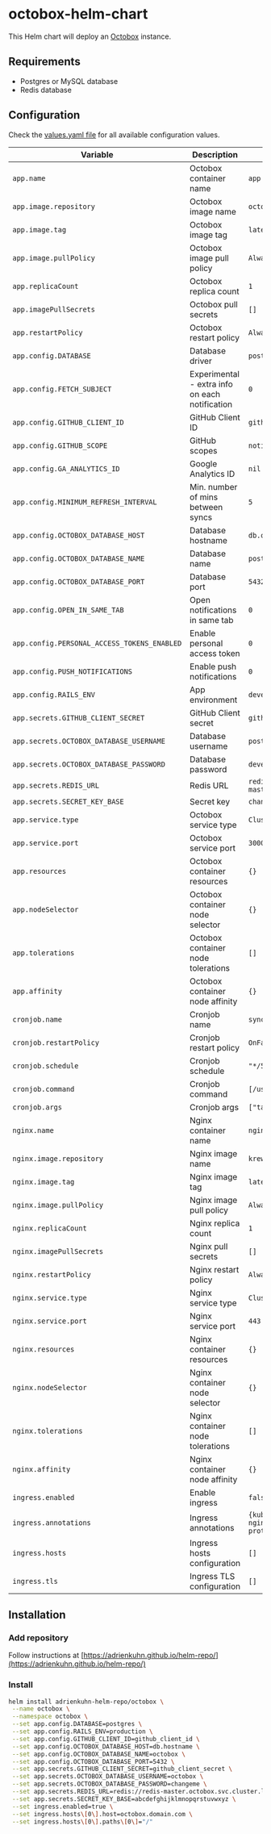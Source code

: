 # octobox-helm-chart

This Helm chart will deploy an [Octobox](https://github.com/octobox/octobox) instance.

## Requirements

* Postgres or MySQL database
* Redis database

## Configuration

Check the [values.yaml file](values.yaml) for all available configuration values.

| Variable                                    | Description                                    | Default                                          |
|---------------------------------------------|------------------------------------------------|--------------------------------------------------|
| `app.name`                                  | Octobox container name                         | `app`                                            |
| `app.image.repository`                      | Octobox image name                             | `octoboxio/octobox`                              |
| `app.image.tag`                             | Octobox image tag                              | `latest`                                         |
| `app.image.pullPolicy`                      | Octobox image pull policy                      | `Always`                                         |
| `app.replicaCount`                          | Octobox replica count                          | `1`                                              |
| `app.imagePullSecrets`                      | Octobox pull secrets                           | `[]`                                             |
| `app.restartPolicy`                         | Octobox restart policy                         | `Always`                                         |
| `app.config.DATABASE`                       | Database driver                                | `postgres`                                       |
| `app.config.FETCH_SUBJECT`                  | Experimental - extra info on each notification | `0`                                              |
| `app.config.GITHUB_CLIENT_ID`               | GitHub Client ID                               | `github_client_id`                               |
| `app.config.GITHUB_SCOPE`                   | GitHub scopes                                  | `notifications`                                  |
| `app.config.GA_ANALYTICS_ID`                | Google Analytics ID                            | `nil`                                            |
| `app.config.MINIMUM_REFRESH_INTERVAL`       | Min. number of mins between syncs              | `5`                                              |
| `app.config.OCTOBOX_DATABASE_HOST`          | Database hostname                              | `db.octobox.svc.cluster.local`                   |
| `app.config.OCTOBOX_DATABASE_NAME`          | Database name                                  | `postgres`                                       |
| `app.config.OCTOBOX_DATABASE_PORT`          | Database port                                  | `5432`                                           |
| `app.config.OPEN_IN_SAME_TAB`               | Open notifications in same tab                 | `0`                                              |
| `app.config.PERSONAL_ACCESS_TOKENS_ENABLED` | Enable personal access token                   | `0`                                              |
| `app.config.PUSH_NOTIFICATIONS`             | Enable push notifications                      | `0`                                              |
| `app.config.RAILS_ENV`                      | App environment                                | `development`                                    |
| `app.secrets.GITHUB_CLIENT_SECRET`          | GitHub Client secret                           | `github_client_secret`                           |
| `app.secrets.OCTOBOX_DATABASE_USERNAME`     | Database username                              | `postgres`                                       |
| `app.secrets.OCTOBOX_DATABASE_PASSWORD`     | Database password                              | `development`                                    |
| `app.secrets.REDIS_URL`                     | Redis URL                                      | `redis://redis-master.octobox.svc.cluster.local` |
| `app.secrets.SECRET_KEY_BASE`               | Secret key                                     | `changeme`                                       |
| `app.service.type`                          | Octobox service type                           | `ClusterIP`                                      |
| `app.service.port`                          | Octobox service port                           | `3000`                                           |
| `app.resources`                             | Octobox container resources                    | `{}`                                             |
| `app.nodeSelector`                          | Octobox container node selector                | `{}`                                             |
| `app.tolerations`                           | Octobox container node tolerations             | `[]`                                             |
| `app.affinity`                              | Octobox container node affinity                | `{}`                                             |
| `cronjob.name`                              | Cronjob name                                   | `sync-notifications`                             |
| `cronjob.restartPolicy`                     | Cronjob restart policy                         | `OnFailure`                                      |
| `cronjob.schedule`                          | Cronjob schedule                               | `"*/5 * * * *"`                                  |
| `cronjob.command`                           | Cronjob command                                | `[/usr/local/bin/rake]`                          |
| `cronjob.args`                              | Cronjob args                                   | `["tasks:sync_notifications"]`                   |
| `nginx.name`                                | Nginx container name                           | `nginx`                                          |
| `nginx.image.repository`                    | Nginx image name                               | `krewh/hardened-nginx`                           |
| `nginx.image.tag`                           | Nginx image tag                                | `latest`                                         |
| `nginx.image.pullPolicy`                    | Nginx image pull policy                        | `Always`                                         |
| `nginx.replicaCount`                        | Nginx replica count                            | `1`                                              |
| `nginx.imagePullSecrets`                    | Nginx pull secrets                             | `[]`                                             |
| `nginx.restartPolicy`                       | Nginx restart policy                           | `Always`                                         |
| `nginx.service.type`                        | Nginx service type                             | `ClusterIP`                                      |
| `nginx.service.port`                        | Nginx service port                             | `443`                                            |
| `nginx.resources`                           | Nginx container resources                      | `{}`                                             |
| `nginx.nodeSelector`                        | Nginx container node selector                  | `{}`                                             |
| `nginx.tolerations`                         | Nginx container node tolerations               | `[]`                                             |
| `nginx.affinity`                            | Nginx container node affinity                  | `{}`                                             |
| `ingress.enabled`                           | Enable ingress                                 | `false`                                          |
| `ingress.annotations`                       | Ingress annotations                            | `{kubernetes.io/ingress.class: nginx, nginx.ingress.kubernetes.io/backend-protocol: "HTTPS"}` |
| `ingress.hosts`                             | Ingress hosts configuration                    | `[]`                                             |
| `ingress.tls`                               | Ingress TLS configuration                      | `[]`                                             |

## Installation

### Add repository

Follow instructions at [https://adrienkuhn.github.io/helm-repo/](https://adrienkuhn.github.io/helm-repo/)

### Install

```bash
helm install adrienkuhn-helm-repo/octobox \
 --name octobox \
 --namespace octobox \
 --set app.config.DATABASE=postgres \
 --set app.config.RAILS_ENV=production \
 --set app.config.GITHUB_CLIENT_ID=github_client_id \
 --set app.config.OCTOBOX_DATABASE_HOST=db.hostname \
 --set app.config.OCTOBOX_DATABASE_NAME=octobox \
 --set app.config.OCTOBOX_DATABASE_PORT=5432 \
 --set app.secrets.GITHUB_CLIENT_SECRET=github_client_secret \
 --set app.secrets.OCTOBOX_DATABASE_USERNAME=octobox \
 --set app.secrets.OCTOBOX_DATABASE_PASSWORD=changeme \
 --set app.secrets.REDIS_URL=redis://redis-master.octobox.svc.cluster.local \
 --set app.secrets.SECRET_KEY_BASE=abcdefghijklmnopqrstuvwxyz \
 --set ingress.enabled=true \
 --set ingress.hosts\[0\].host=octobox.domain.com \
 --set ingress.hosts\[0\].paths\[0\]="/"
```
